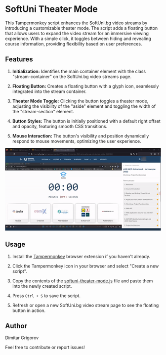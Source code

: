 # SoftUni Theater Mode

This Tampermonkey script enhances the SoftUni.bg video streams by introducing a customizable theater mode. The script adds a floating button that allows users to expand the video stream for an immersive viewing experience. With a simple click, it toggles between hiding and revealing course information, providing flexibility based on user preferences.

## Features

1. **Initialization:** Identifies the main container element with the class "stream-container" on the SoftUni.bg video streams page.

2. **Floating Button:** Creates a floating button with a glyph icon, seamlessly integrated into the stream container.

3. **Theater Mode Toggle:** Clicking the button toggles a theater mode, adjusting the visibility of the "aside" element and toggling the width of the "stream-section" element.

4. **Button Styles:** The button is initially positioned with a default right offset and opacity, featuring smooth CSS transitions.

5. **Mouse Interaction:** The button's visibility and position dynamically respond to mouse movements, optimizing the user experience.

<p align="center">
  <img src="https://raw.githubusercontent.com/dimitar-grigorov/tampermonkey-softuni-theater-mode/main/assets/demonstration.gif" alt="animated" />
</p>

## Usage

1. Install the [Tampermonkey](https://www.tampermonkey.net/) browser extension if you haven't already.

2. Click the Tampermonkey icon in your browser and select "Create a new script".

3. Copy the contents of the [softuni-theater-mode.js](https://raw.githubusercontent.com/dimitar-grigorov/tampermonkey-softuni-theater-mode/main/softuni-theater-mode.js) file and paste them into the newly created script.

4. Press `Ctrl + S` to save the script.

5. Refresh or open a new SoftUni.bg video stream page to see the floating button in action.

## Author

Dimitar Grigorov

Feel free to contribute or report issues!
